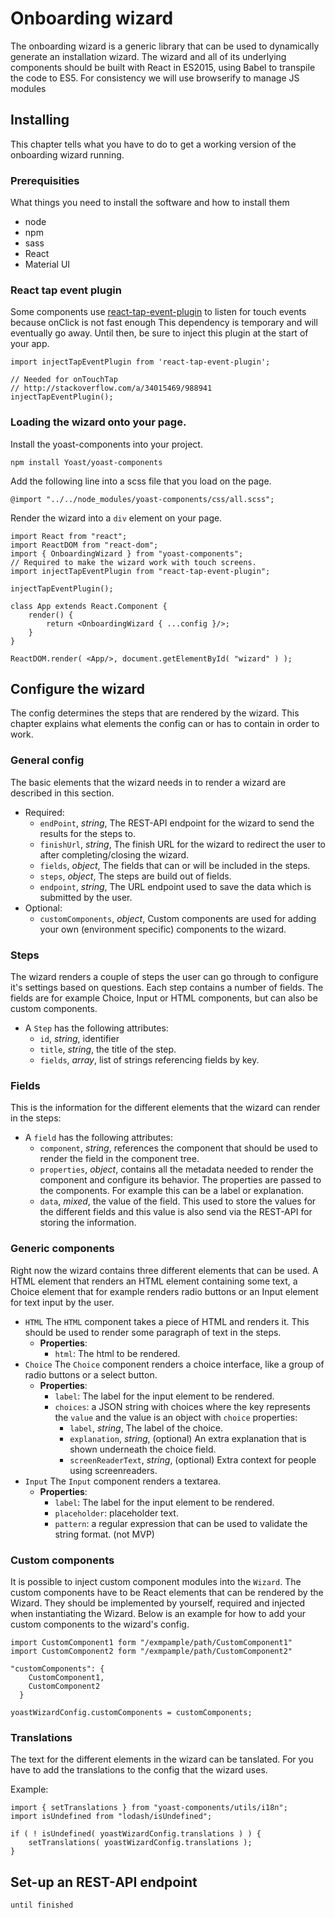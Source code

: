 # Onboarding wizard
The onboarding wizard is a generic library that can be used to dynamically generate an installation wizard. The wizard and all of its underlying components should be built with React in ES2015, using Babel to transpile the code to ES5. For consistency we will use browserify to manage JS modules

## Installing
This chapter tells what you have to do to get a working version of the onboarding wizard running.

### Prerequisities
What things you need to install the software and how to install them
- node
- npm
- sass
- React
- Material UI

### React tap event plugin
Some components use [react-tap-event-plugin](https://github.com/zilverline/react-tap-event-plugin) to listen for touch events because onClick is not fast enough This dependency is temporary and will eventually go away. Until then, be sure to inject this plugin at the start of your app.

```
import injectTapEventPlugin from 'react-tap-event-plugin';

// Needed for onTouchTap
// http://stackoverflow.com/a/34015469/988941
injectTapEventPlugin();
```

### Loading the wizard onto your page.
Install the yoast-components into your project.
```
npm install Yoast/yoast-components
```
Add the following line into a scss file that you load on the page.
```
@import "../../node_modules/yoast-components/css/all.scss";
```
Render the wizard into a `div` element on your page.
```
import React from "react";
import ReactDOM from "react-dom";
import { OnboardingWizard } from "yoast-components";
// Required to make the wizard work with touch screens.
import injectTapEventPlugin from "react-tap-event-plugin";

injectTapEventPlugin();

class App extends React.Component {
	render() {
		return <OnboardingWizard { ...config }/>;
	}
}

ReactDOM.render( <App/>, document.getElementById( "wizard" ) );
```
## Configure the wizard
The config determines the steps that are rendered by the wizard. This chapter explains what elements the config can or has to contain in order to work.

### General config
The basic elements that the wizard needs in to render a wizard are described in this section.

  - Required:
    - `endPoint`, _string_, The REST-API endpoint for the wizard to send the results for the steps to.
    - `finishUrl`, _string_, The finish URL for the wizard to redirect the user to after completing/closing the wizard. 
    - `fields`, _object_, The fields that can or will be included in the steps.
    - `steps`, _object_, The steps are build out of fields.
    - `endpoint`, _string_, The URL endpoint used to save the data which is submitted by the user.
  - Optional:
    - `customComponents`, _object_, Custom components are used for adding your own (environment specific) components to the wizard.

### Steps
The wizard renders a couple of steps the user can go through to configure it's settings based on questions. Each step contains a number of fields. The fields are for example Choice, Input or HTML components, but can also be custom components.

- A `Step` has the following attributes:
  - `id`, _string_, identifier
  - `title`, _string_, the title of the step.
  - `fields`, _array_, list of strings referencing fields by key. 

### Fields
This is the information for the different elements that the wizard can render in the steps:
- A `field` has the following attributes:
  - `component`, _string_, references the component that should be used to render the field in the component tree.
  - `properties`, _object_, contains all the metadata needed to render the component and configure its behavior. The properties are passed to the components. For example this can be a label or explanation.
  - `data`, _mixed_, the value of the field. This used to store the values for the different fields and this value is also send via the REST-API for storing the information.
 
### Generic components
Right now the wizard contains three different elements that can be used. A HTML element that renders an HTML element containing some text, a Choice element that for example renders radio buttons or an Input element for text input by the user.
  - `HTML`
    The `HTML` component takes a piece of HTML and renders it. This should be used to render some paragraph of text in the steps.
    - __Properties__:
      - `html`: The html to be rendered.
  - `Choice`
    The `Choice` component renders a choice interface, like a group of radio buttons or a select button.
    - __Properties__:
      - `label`: The label for the input element to be rendered.
      - `choices`: a JSON string with choices where the key represents the `value` and the value is an object with `choice` properties:
        - `label`, _string_, The label of the choice.
        - `explanation`, _string_, (optional) An extra explanation that is shown underneath the choice field.
        - `screenReaderText`, _string_, (optional) Extra context for people using screenreaders.
  - `Input`
    The `Input` component renders a textarea.
    - __Properties__:
      - `label`: The label for the input element to be rendered.
      - `placeholder`: placeholder text.
      - `pattern`: a regular expression that can be used to validate the string format. (not MVP)

### Custom components
It is possible to inject custom component modules into the `Wizard`. The custom components have to be React elements that can be rendered by the Wizard. They should be implemented by yourself, required and injected when instantiating the Wizard. Below is an example for how to add your custom components to the wizard's config.

```
import CustomComponent1 form "/exmpample/path/CustomComponent1"
import CustomComponent2 form "/exmpample/path/CustomComponent2"

"customComponents": {
    CustomComponent1,
    CustomComponent2
  }
  
yoastWizardConfig.customComponents = customComponents;
```

### Translations
The text for the different elements in the wizard can be tanslated. For you have to add the translations to the config that the wizard uses.

Example:
```
import { setTranslations } from "yoast-components/utils/i18n";
import isUndefined from "lodash/isUndefined";

if ( ! isUndefined( yoastWizardConfig.translations ) ) {
	setTranslations( yoastWizardConfig.translations );
}
```

## Set-up an REST-API endpoint

```
until finished
```

